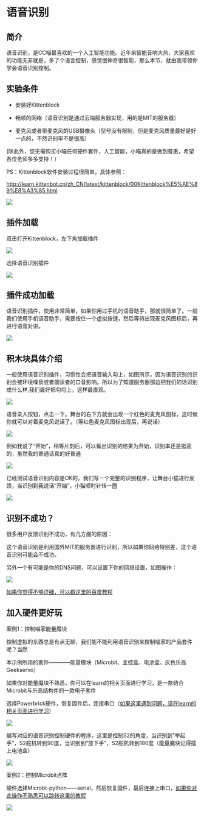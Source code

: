 # 语音识别

## 简介

语音识别，是CC喵最喜欢的一个人工智能功能。近年来智能音响大热，大家喜欢的功能无非就是，多了个语言控制，感觉很神奇很智能，那么本节，就由我带领你学会语音识别控制。

## 实验条件

- 安装好Kittenblock

- 畅顺的网络（语音识别是通过云端服务器实现，用的是MIT的服务器）

- 麦克风或者带麦克风的USB摄像头（型号没有限制，但是麦克风质量最好是好一点的，不然识别率不是很高）

(除此外，您无需购买小喵任何硬件套件，人工智能，小喵真的是做到普惠，希望各位老师多多支持！）

PS：Kittenblock软件安装过程很简单，具体参照：

http://learn.kittenbot.cn/zh_CN/latest/kittenblock/00Kittenblock%E5%AE%89%E8%A3%85.html

![](./images/kb_az.png)

## 插件加载

双击打开Kittenblock，左下角加载插件

![](./images/c01_01.png)

选择语音识别插件

![](./images/c03_02.png)

## 插件成功加载

语音识别插件，使用非常简单，如果你用过手机的语音助手，那就很简单了。一般我们使用手机语音助手，需要按住一个虚拟按键，然后等待出现麦克风图标后，再进行语音对讲。

![](./images/c03_03.png)

## 积木块具体介绍

一般使用语音识别插件，习惯性会把语音输入勾上，如图所示，因为语音识别的识别会被环境噪音或者朗读者的口音影响。所以为了知道服务器那边把我们的话识别成什么样,我们最好把勾勾上，这样最直观。

![](./images/c03_04.png)

语音录入按钮，点击一下。舞台的右下方就会出现一个红色的麦克风图标，这时候你就可以对着麦克风说话了。（等红色麦克风图标出现后，再说话）

![](./images/c03_05.png)

例如我说了“开始”，稍等片刻后，可以看出识别的结果为开始，识别率还是挺高的，虽然我的普通话真的好普通

![](./images/c03_06.png)

已经测试语音识别内容是OK的，我们写一个完整的识别程序，让舞台小猫进行反馈，当识别到我说话“开始”，小猫顺时针转一圈

![](./images/c03_07.png)

## 识别不成功？

很多用户反馈识别不成功，有几方面的原因：

这个语音识别是利用国外MIT的服务器进行识别，所以如果你网络特别差，这个语音识别可能会不成功。

另外一个有可能是你的DNS问题，可以设置下你的网络设置，如图操作：

![](./images/c03_10.png)

[如果你觉得不够详细，可以戳这里的百度教程](https://jingyan.baidu.com/article/046a7b3e934bf5f9c27fa9f0.html)

## 加入硬件更好玩

案例1：控制喵家能量魔块

控制虚拟的东西总是有点无聊，我们能不能利用语音识别来控制喵家的产品套件呢？当然

本示例所用的套件————能量模块（Microbit、主控盒、电池盒、灰色乐高Geekservo）

如果你对能量魔块不熟悉，你可以在learn的相关页面进行学习，是一款结合Microbit与乐高结构件的一款电子套件

选择Powerbrick硬件，恢复固件后，连接串口（[如果这里遇到问题，请在learn的相关页面进行学习](http://learn.kittenbot.cn/zh_CN/latest/powerbrick_KB/index.html)）

![](./images/c03_09.png)

编写对应的语音识别控制硬件的程序，这里是控制S2的角度，当识别到“举起手”，S2舵机转到90度，当识别到“放下手”，S2舵机转到180度（能量魔块记得插上电池盒）

![](./images/c03_08.png)

案例2：控制Microbit点阵

硬件选择Microbt-python——serial，然后恢复固件，最后连接上串口，[如果你对此操作不熟悉可以跳转这里的教程](http://learn.kittenbot.cn/zh_CN/latest/microbit/microbit_kittenblock/03microbit%E4%BD%BF%E7%94%A8%E5%9C%A8%E7%BA%BF%E8%B0%83%E8%AF%95%E6%A8%A1%E5%BC%8F.html)

![](./images/c03_11.png)